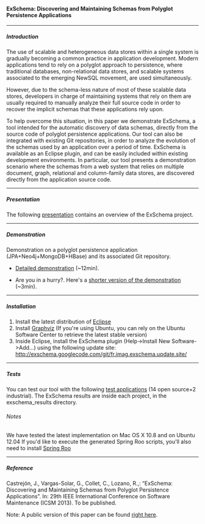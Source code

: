 #### ExSchema: Discovering and Maintaining Schemas from Polyglot Persistence Applications ####
* * *

##### Introduction #####
The use of scalable and heterogeneous data stores within a single system is gradually becoming a common practice in application development. Modern applications tend to rely on a polyglot approach to persistence, where traditional databases, non-relational data stores, and scalable systems associated to the emerging NewSQL movement, are used simultaneously.

However, due to the schema-less nature of most of these scalable data stores, developers in charge of maintaining systems that rely on them are usually required to manually analyze their full source code in order to recover the implicit schemas that these applications rely upon.

To help overcome this situation, in this paper we demonstrate ExSchema, a tool intended for the automatic discovery of data schemas, directly from the source code of polyglot persistence applications. Our tool can also be integrated with existing Git repositories, in order to analyze the evolution of the schemas used by an application over a period of time. ExSchema is available as an Eclipse plugin, and can be easily included within existing development environments. In particular, our tool presents a demonstration scenario where the schemas from a web system that relies on multiple document, graph, relational and column-family data stores, are discovered directly from the application source code.
- - - - 

##### Presentation #####
The following [presentation](http://www.slideshare.net/jccastrejon/exschema-16835399) contains an overview of the ExSchema project.
- - - - 

##### Demonstration #####
Demonstration on a polyglot persistence application (JPA+Neo4j+MongoDB+HBase) and its associated Git repository.

* [Detailed demonstration](http://www.youtube.com/watch?feature=player_embedded&v=2VuIJOkoZrg) (~12min).

* Are you in a hurry?. Here's a [shorter version of the demonstration](http://www.youtube.com/watch?feature=player_embedded&v=h-fFmbT_btk) (~3min).

- - - - 

##### Installation #####
1. Install the latest distribution of [Eclipse](http://www.eclipse.org/downloads/)
2. Install [Graphviz](http://www.graphviz.org/Download..php) (If you're using Ubuntu, you can rely on the Ubuntu Software Center to retrieve the latest stable version)
3. Inside Eclipse, install the ExSchema plugin (Help->Install New Software->Add...) using the following update site: http://exschema.googlecode.com/git/fr.imag.exschema.update.site/

- - - - 

##### Tests #####
You can test our tool with the following [test applications](http://exschema.googlecode.com/files/ExSchema-tests-0.1.4.zip) (14 open source+2 industrial). The ExSchema results are inside each project, in the exschema_results directory.

###### Notes ######
We have tested the latest implementation on Mac OS X 10.8 and on Ubuntu 12.04
If you'd like to execute the generated Spring Roo scripts, you'll also need to install [Spring Roo](http://www.springsource.org/spring-roo)
- - - - 

##### Reference #####
Castrejón, J., Vargas-Solar, G., Collet, C., Lozano, R.,: “ExSchema: Discovering and Maintaining Schemas from Polyglot Persistence Applications”. In: 29th IEEE International Conference on Software Maintenance (ICSM 2013). To be published.

Note: A public version of this paper can be found [right here](https://exschema.googlecode.com/files/ExSchema-icsm.pdf).
